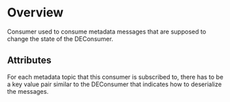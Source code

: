 # Overview

Consumer used to consume metadata messages that are supposed to change the state of the DEConsumer.

## Attributes

For each metadata topic that this consumer is subscribed to, there has to be a key value pair similar to the DEConsumer that indicates how to deserialize the messages.


